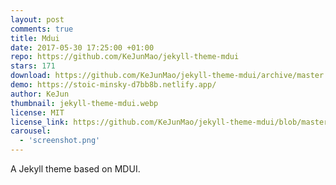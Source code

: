 ```yaml
---
layout: post
comments: true
title: Mdui
date: 2017-05-30 17:25:00 +01:00
repo: https://github.com/KeJunMao/jekyll-theme-mdui
stars: 171
download: https://github.com/KeJunMao/jekyll-theme-mdui/archive/master.zip
demo: https://stoic-minsky-d7bb8b.netlify.app/
author: KeJun
thumbnail: jekyll-theme-mdui.webp
license: MIT
license_link: https://github.com/KeJunMao/jekyll-theme-mdui/blob/master/LICENSE.txt
carousel:
  - 'screenshot.png'
---
```


A Jekyll theme based on MDUI.
